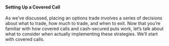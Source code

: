 #### Setting Up a Covered Call

As we’ve discussed, placing an options trade involves a series of decisions about what to trade, how much to trade, and when to exit. Now that you’re familiar with how covered calls and cash-secured puts work, let’s talk about what to consider when actually implementing these strategies. We’ll start with covered calls.


<!--stackedit_data:
eyJoaXN0b3J5IjpbMTg5ODA3NjIwM119
-->